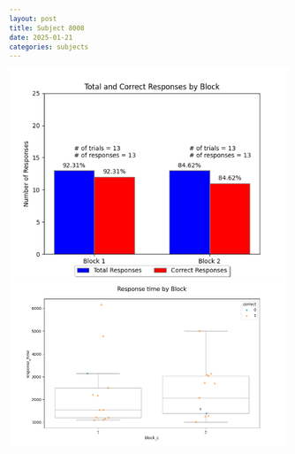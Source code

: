```yaml
---
layout: post
title: Subject 8008
date: 2025-01-21
categories: subjects
---
```


![](data/8008/run-17/8008_ATS_responses.png)
![](data/8008/run-17/8008_ATS_rt.png)
